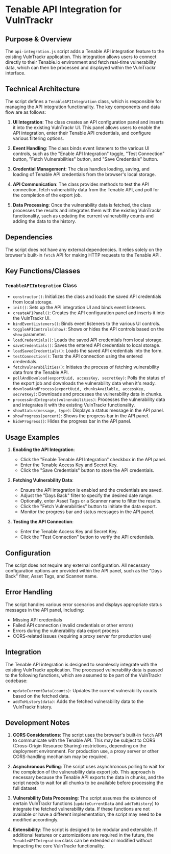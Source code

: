 # Tenable API Integration for VulnTrackr

## Purpose & Overview

The `api-integration.js` script adds a Tenable API integration feature to the existing VulnTrackr application. This integration allows users to connect directly to their Tenable.io environment and fetch real-time vulnerability data, which can then be processed and displayed within the VulnTrackr interface.

## Technical Architecture

The script defines a `TenableAPIIntegration` class, which is responsible for managing the API integration functionality. The key components and data flow are as follows:

1. **UI Integration**: The class creates an API configuration panel and inserts it into the existing VulnTrackr UI. This panel allows users to enable the API integration, enter their Tenable API credentials, and configure various filtering options.

1. **Event Handling**: The class binds event listeners to the various UI controls, such as the "Enable API Integration" toggle, "Test Connection" button, "Fetch Vulnerabilities" button, and "Save Credentials" button.

1. **Credential Management**: The class handles loading, saving, and loading of Tenable API credentials from the browser's local storage.

1. **API Communication**: The class provides methods to test the API connection, fetch vulnerability data from the Tenable API, and poll for the completion of the export job.

1. **Data Processing**: Once the vulnerability data is fetched, the class processes the results and integrates them with the existing VulnTrackr functionality, such as updating the current vulnerability counts and adding the data to the history.

## Dependencies

The script does not have any external dependencies. It relies solely on the browser's built-in `fetch` API for making HTTP requests to the Tenable API.

## Key Functions/Classes

### `TenableAPIIntegration` Class

- `constructor()`: Initializes the class and loads the saved API credentials from local storage.
- `init()`: Sets up the API integration UI and binds event listeners.
- `createAPIPanel()`: Creates the API configuration panel and inserts it into the VulnTrackr UI.
- `bindEventListeners()`: Binds event listeners to the various UI controls.
- `toggleAPIControls(show)`: Shows or hides the API controls based on the `show` parameter.
- `loadCredentials()`: Loads the saved API credentials from local storage.
- `saveCredentials()`: Saves the entered API credentials to local storage.
- `loadSavedCredentials()`: Loads the saved API credentials into the form.
- `testConnection()`: Tests the API connection using the entered credentials.
- `fetchVulnerabilities()`: Initiates the process of fetching vulnerability data from the Tenable API.
- `pollAndDownload(exportUuid, accessKey, secretKey)`: Polls the status of the export job and downloads the vulnerability data when it's ready.
- `downloadAndProcess(exportUuid, chunksAvailable, accessKey, secretKey)`: Downloads and processes the vulnerability data in chunks.
- `processAndIntegrate(vulnerabilities)`: Processes the vulnerability data and integrates it with the existing VulnTrackr functionality.
- `showStatus(message, type)`: Displays a status message in the API panel.
- `showProgress(percent)`: Shows the progress bar in the API panel.
- `hideProgress()`: Hides the progress bar in the API panel.

## Usage Examples

1. **Enabling the API Integration**:
   - Click the "Enable Tenable API Integration" checkbox in the API panel.
   - Enter the Tenable Access Key and Secret Key.
   - Click the "Save Credentials" button to store the API credentials.

1. **Fetching Vulnerability Data**:
   - Ensure the API integration is enabled and the credentials are saved.
   - Adjust the "Days Back" filter to specify the desired date range.
   - Optionally, enter Asset Tags or a Scanner name to filter the results.
   - Click the "Fetch Vulnerabilities" button to initiate the data export.
   - Monitor the progress bar and status messages in the API panel.

1. **Testing the API Connection**:
   - Enter the Tenable Access Key and Secret Key.
   - Click the "Test Connection" button to verify the API credentials.

## Configuration

The script does not require any external configuration. All necessary configuration options are provided within the API panel, such as the "Days Back" filter, Asset Tags, and Scanner name.

## Error Handling

The script handles various error scenarios and displays appropriate status messages in the API panel, including:

- Missing API credentials
- Failed API connection (invalid credentials or other errors)
- Errors during the vulnerability data export process
- CORS-related issues (requiring a proxy server for production use)

## Integration

The Tenable API integration is designed to seamlessly integrate with the existing VulnTrackr application. The processed vulnerability data is passed to the following functions, which are assumed to be part of the VulnTrackr codebase:

- `updateCurrentData(counts)`: Updates the current vulnerability counts based on the fetched data.
- `addToHistory(data)`: Adds the fetched vulnerability data to the VulnTrackr history.

## Development Notes

1. **CORS Considerations**: The script uses the browser's built-in `fetch` API to communicate with the Tenable API. This may be subject to CORS (Cross-Origin Resource Sharing) restrictions, depending on the deployment environment. For production use, a proxy server or other CORS-handling mechanism may be required.

1. **Asynchronous Polling**: The script uses asynchronous polling to wait for the completion of the vulnerability data export job. This approach is necessary because the Tenable API exports the data in chunks, and the script needs to wait for all chunks to be available before processing the full dataset.

1. **Vulnerability Data Processing**: The script assumes the existence of certain VulnTrackr functions (`updateCurrentData` and `addToHistory`) to integrate the fetched vulnerability data. If these functions are not available or have a different implementation, the script may need to be modified accordingly.

1. **Extensibility**: The script is designed to be modular and extensible. If additional features or customizations are required in the future, the `TenableAPIIntegration` class can be extended or modified without impacting the core VulnTrackr functionality.
